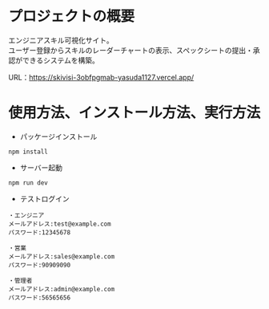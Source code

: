 # プロジェクトの概要
エンジニアスキル可視化サイト。<br />
ユーザー登録からスキルのレーダーチャートの表示、スペックシートの提出・承認ができるシステムを構築。

URL：https://skivisi-3obfpgmab-yasuda1127.vercel.app/


# 使用方法、インストール方法、実行方法
- パッケージインストール
```
npm install
```

- サーバー起動
```
npm run dev
```

- テストログイン
```
・エンジニア
メールアドレス:test@example.com
パスワード:12345678

・営業
メールアドレス:sales@example.com
パスワード:90909090

・管理者
メールアドレス:admin@example.com
パスワード:56565656
```
